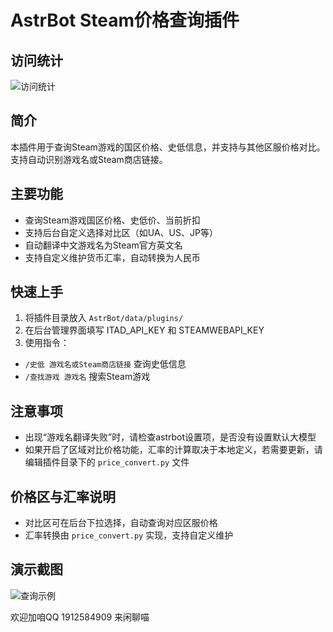 # AstrBot Steam价格查询插件

## 访问统计
![访问统计](https://count.getloli.com/get/@astrbot_stprice?theme=rule34)

## 简介
本插件用于查询Steam游戏的国区价格、史低信息，并支持与其他区服价格对比。支持自动识别游戏名或Steam商店链接。

## 主要功能
- 查询Steam游戏国区价格、史低价、当前折扣
- 支持后台自定义选择对比区（如UA、US、JP等）
- 自动翻译中文游戏名为Steam官方英文名
- 支持自定义维护货币汇率，自动转换为人民币

## 快速上手
1. 将插件目录放入 `AstrBot/data/plugins/`
2. 在后台管理界面填写 ITAD_API_KEY 和 STEAMWEBAPI_KEY
3. 使用指令：
- `/史低 游戏名或Steam商店链接` 查询史低信息
- `/查找游戏 游戏名` 搜索Steam游戏

## 注意事项
- 出现“游戏名翻译失败”时，请检查astrbot设置项，是否没有设置默认大模型
- 如果开启了区域对比价格功能，汇率的计算取决于本地定义，若需要更新，请编辑插件目录下的 `price_convert.py` 文件

## 价格区与汇率说明
- 对比区可在后台下拉选择，自动查询对应区服价格
- 汇率转换由 `price_convert.py` 实现，支持自定义维护

## 演示截图
![查询示例](https://raw.githubusercontent.com/Maoer233/astrbot_plugin_steam_status_monitor/main/price.jpg)

欢迎加咱QQ 1912584909 来闲聊喵